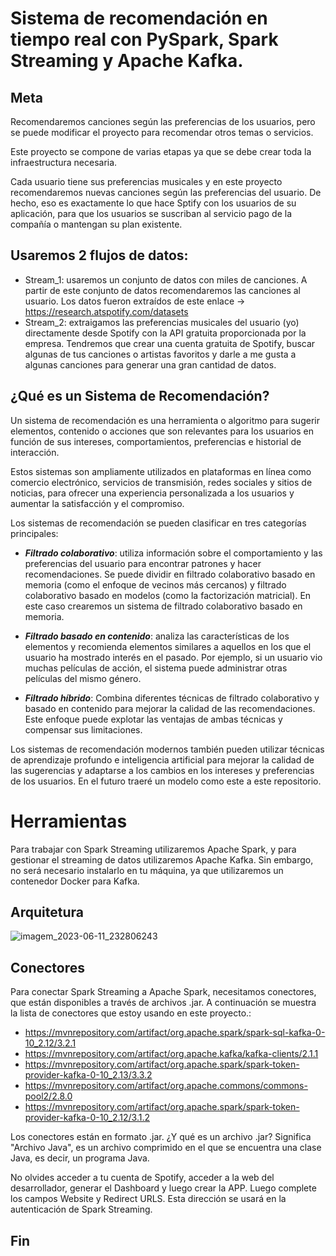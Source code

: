 # Sistema de recomendación en tiempo real con PySpark, Spark Streaming y Apache Kafka.

## Meta
Recomendaremos canciones según las preferencias de los usuarios, pero se puede modificar el proyecto para recomendar otros temas o servicios.

Este proyecto se compone de varias etapas ya que se debe crear toda la infraestructura necesaria.

Cada usuario tiene sus preferencias musicales y en este proyecto recomendaremos nuevas canciones según las preferencias del usuario. De hecho, eso es exactamente lo que hace Sptify con los usuarios de su aplicación, para que los usuarios se suscriban al servicio pago de la compañía o mantengan su plan existente.

## Usaremos 2 flujos de datos:
- Stream_1: usaremos un conjunto de datos con miles de canciones. A partir de este conjunto de datos recomendaremos las canciones al usuario. Los datos fueron extraídos de este enlace -> https://research.atspotify.com/datasets
- Stream_2: extraigamos las preferencias musicales del usuario (yo) directamente desde Spotify con la API gratuita proporcionada por la empresa. Tendremos que crear una cuenta gratuita de Spotify, buscar algunas de tus canciones o artistas favoritos y darle a me gusta a algunas canciones para generar una gran cantidad de datos.

## ¿Qué es un Sistema de Recomendación?

Un sistema de recomendación es una herramienta o algoritmo para sugerir elementos, contenido o acciones que son relevantes para los usuarios en función de sus intereses, comportamientos, preferencias e historial de interacción.

Estos sistemas son ampliamente utilizados en plataformas en línea como comercio electrónico, servicios de transmisión, redes sociales y sitios de noticias, para ofrecer una experiencia personalizada a los usuarios y aumentar la satisfacción y el compromiso.

Los sistemas de recomendación se pueden clasificar en tres categorías principales:

- ***Filtrado colaborativo***: utiliza información sobre el comportamiento y las preferencias del usuario para encontrar patrones y hacer recomendaciones. Se puede dividir en filtrado colaborativo basado en memoria (como el enfoque de vecinos más cercanos) y filtrado colaborativo basado en modelos (como la factorización matricial). En este caso crearemos un sistema de filtrado colaborativo basado en memoria.

- ***Filtrado basado en contenido***: analiza las características de los elementos y recomienda elementos similares a aquellos en los que el usuario ha mostrado interés en el pasado. Por ejemplo, si un usuario vio muchas películas de acción, el sistema puede administrar otras películas del mismo género.

- ***Filtrado híbrido***: Combina diferentes técnicas de filtrado colaborativo y basado en contenido para mejorar la calidad de las recomendaciones. Este enfoque puede explotar las ventajas de ambas técnicas y compensar sus limitaciones.

Los sistemas de recomendación modernos también pueden utilizar técnicas de aprendizaje profundo e inteligencia artificial para mejorar la calidad de las sugerencias y adaptarse a los cambios en los intereses y preferencias de los usuarios. En el futuro traeré un modelo como este a este repositorio.

# Herramientas
Para trabajar con Spark Streaming utilizaremos Apache Spark, y para gestionar el streaming de datos utilizaremos Apache Kafka. Sin embargo, no será necesario instalarlo en tu máquina, ya que utilizaremos un contenedor Docker para Kafka.

## Arquitetura
![imagem_2023-06-11_232806243](https://github.com/EricPassosScience/Text_Analytics_Human_Resources/assets/97414922/41834605-511f-4e5d-a9b1-fb021e1e9a49)


## Conectores

Para conectar Spark Streaming a Apache Spark, necesitamos conectores, que están disponibles a través de archivos .jar. A continuación se muestra la lista de conectores que estoy usando en este proyecto.: 
- https://mvnrepository.com/artifact/org.apache.spark/spark-sql-kafka-0-10_2.12/3.2.1
- https://mvnrepository.com/artifact/org.apache.kafka/kafka-clients/2.1.1
- https://mvnrepository.com/artifact/org.apache.spark/spark-token-provider-kafka-0-10_2.13/3.3.2
- https://mvnrepository.com/artifact/org.apache.commons/commons-pool2/2.8.0
- https://mvnrepository.com/artifact/org.apache.spark/spark-token-provider-kafka-0-10_2.12/3.1.2

Los conectores están en formato .jar. ¿Y qué es un archivo .jar? Significa "Archivo Java", es un archivo comprimido en el que se encuentra una clase Java, es decir, un programa Java.


No olvides acceder a tu cuenta de Spotify, acceder a la web del desarrollador, generar el Dashboard y luego crear la APP. Luego complete los campos Website y Redirect URLS. Esta dirección se usará en la autenticación de Spark Streaming.
## Fin